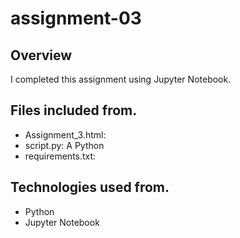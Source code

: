 # assignment-03

## Overview
 I completed this assignment using Jupyter Notebook.
 
## Files included from.
* Assignment_3.html: 
* script.py: A Python  
* requirements.txt:
  
## Technologies used from.
* Python
* Jupyter Notebook
